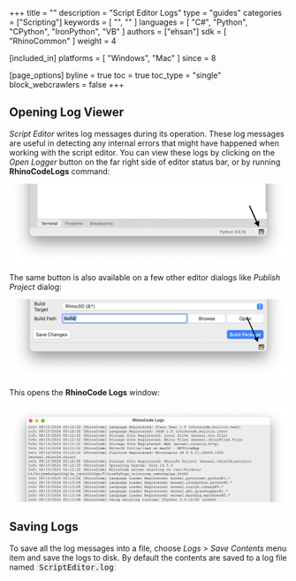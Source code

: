 +++
title = ""
description = "Script Editor Logs"
type = "guides"
categories = ["Scripting"]
keywords = [ "", "" ]
languages = [ "C#", "Python", "CPython", "IronPython", "VB" ]
authors = ["ehsan"]
sdk = [ "RhinoCommon" ]
weight = 4

[included_in]
platforms = [ "Windows", "Mac" ]
since = 8

[page_options]
byline = true
toc = true
toc_type = "single"
block_webcrawlers = false
+++

<style>
    .main-content img { zoom: 50%; }
    code {
        background-color: #efefef;
        padding-left: 5px;
        padding-right: 5px;
        border-radius: 3px;
        font-size: 14px;
    }
</style>

## Opening Log Viewer

*Script Editor* writes log messages during its operation. These log messages are useful in detecting any internal errors that might have happened when working with the script editor. You can view these logs by clicking on the *Open Logger* button on the far right side of editor status bar, or by running **RhinoCodeLogs** command:

![](logs-editorbutton.png)

The same button is also available on a few other editor dialogs like *Publish Project* dialog:

![](logs-publishbutton.png)

This opens the **RhinoCode Logs** window:

![](logs-window.png)

## Saving Logs

To save all the log messages into a file, choose *Logs > Save Contents* menu item and save the logs to disk. By default the contents are saved to a log file named `ScriptEditor.log`
